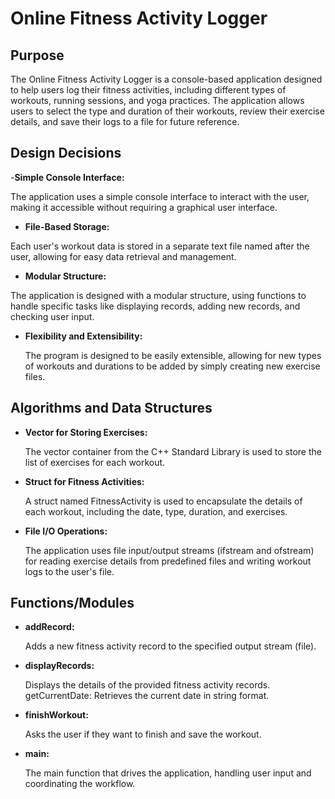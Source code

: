 # Online Fitness Activity Logger

## Purpose
The Online Fitness Activity Logger is a console-based application designed to help users log their fitness activities, including different types of workouts, running sessions, and yoga practices. The application allows users to select the type and duration of their workouts, review their exercise details, and save their logs to a file for future reference.

## Design Decisions 
-**Simple Console Interface:**

The application uses a simple console interface to interact with the user, making it accessible without requiring a graphical user interface.
- **File-Based Storage:**

 Each user's workout data is stored in a separate text file named after the user, allowing for easy data retrieval and management.
- **Modular Structure:**

 The application is designed with a modular structure, using functions to handle specific tasks like displaying records, adding new records, and checking user input.
- **Flexibility and Extensibility:**

   The program is designed to be easily extensible, allowing for new types of workouts and durations to be added by simply creating new exercise files.
## Algorithms and Data Structures
- **Vector for Storing Exercises:**

   The vector container from the C++ Standard Library is used to store the list of exercises for each workout.
- **Struct for Fitness Activities:**

   A struct named FitnessActivity is used to encapsulate the details of each workout, including the date, type, duration, and exercises.
- **File I/O Operations:**

   The application uses file input/output streams (ifstream and ofstream) for reading exercise details from predefined files and writing workout logs to the user's file.
## Functions/Modules
- **addRecord:**

   Adds a new fitness activity record to the specified output stream (file).
- **displayRecords:**

   Displays the details of the provided fitness activity records.
getCurrentDate: Retrieves the current date in string format.
- **finishWorkout:**

   Asks the user if they want to finish and save the workout.
- **main:**

   The main function that drives the application, handling user input and coordinating the workflow.

